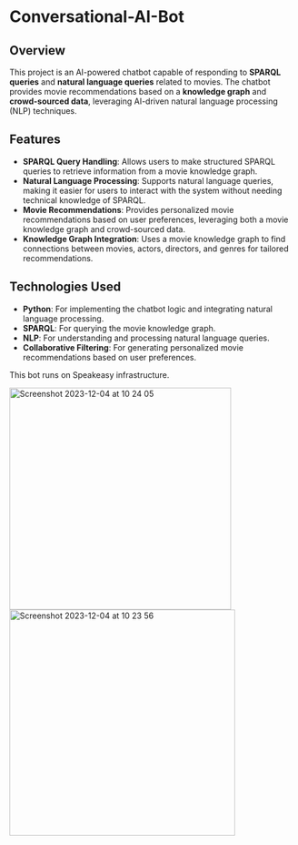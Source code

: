 # Conversational-AI-Bot

## Overview
This project is an AI-powered chatbot capable of responding to **SPARQL queries** and **natural language queries** related to movies. The chatbot provides movie recommendations based on a **knowledge graph** and **crowd-sourced data**, leveraging AI-driven natural language processing (NLP) techniques.

## Features
- **SPARQL Query Handling**: Allows users to make structured SPARQL queries to retrieve information from a movie knowledge graph.
- **Natural Language Processing**: Supports natural language queries, making it easier for users to interact with the system without needing technical knowledge of SPARQL.
- **Movie Recommendations**: Provides personalized movie recommendations based on user preferences, leveraging both a movie knowledge graph and crowd-sourced data.
- **Knowledge Graph Integration**: Uses a movie knowledge graph to find connections between movies, actors, directors, and genres for tailored recommendations.

## Technologies Used
- **Python**: For implementing the chatbot logic and integrating natural language processing.
- **SPARQL**: For querying the movie knowledge graph.
- **NLP**: For understanding and processing natural language queries.
- **Collaborative Filtering**: For generating personalized movie recommendations based on user preferences.

This bot runs on Speakeasy infrastructure.

<img width="390" alt="Screenshot 2023-12-04 at 10 24 05" src="https://github.com/asirimece/Conversational-AI-Bot/assets/116263023/363a6620-8e60-40ff-ac51-8ef14705e199">
<img width="397" alt="Screenshot 2023-12-04 at 10 23 56" src="https://github.com/asirimece/Conversational-AI-Bot/assets/116263023/c45ac2b9-465d-4639-81dc-30068f52ea6e">

